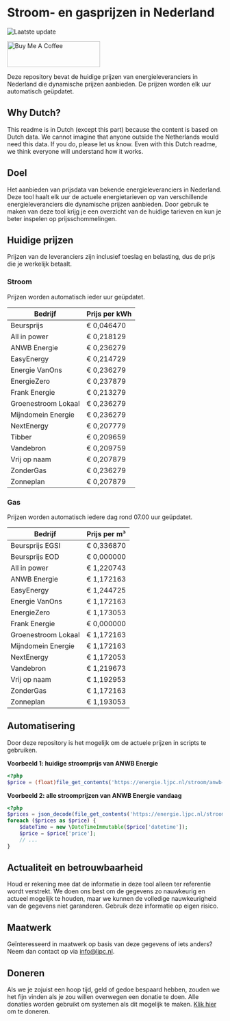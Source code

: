 # Stroom- en gasprijzen in Nederland

![Laatste update](https://img.shields.io/badge/laatste%20update-2024--06--22%2005%3A00%20CET-brightgreen)

<a href="https://www.buymeacoffee.com/Lars-" target="_blank"><img src="https://cdn.buymeacoffee.com/buttons/v2/default-orange.png" alt="Buy Me A Coffee" height="60" style="height: 60px !important;width: 217px !important;" ></a>

Deze repository bevat de huidige prijzen van energieleveranciers in Nederland die dynamische prijzen aanbieden. De prijzen worden elk uur automatisch geüpdatet.

## Why Dutch?

This readme is in Dutch (except this part) because the content is based on Dutch data. We cannot imagine that anyone outside the Netherlands would need this data. If you do, please let us know. Even with this Dutch readme, we think
everyone will understand how it works.

## Doel

Het aanbieden van prijsdata van bekende energieleveranciers in Nederland. Deze tool haalt elk uur de actuele energietarieven op van verschillende energieleveranciers die dynamische prijzen aanbieden. Door gebruik te maken van deze tool
krijg je een overzicht van de huidige tarieven en kun je beter inspelen op prijsschommelingen.

## Huidige prijzen

Prijzen van de leveranciers zijn inclusief toeslag en belasting, dus de prijs die je werkelijk betaalt.

### Stroom

Prijzen worden automatisch ieder uur geüpdatet.

 Bedrijf | Prijs per kWh 
---------|---------------
Beursprijs | € 0,046470
All in power | € 0,218129
ANWB Energie | € 0,236279
EasyEnergy | € 0,214729
Energie VanOns | € 0,236279
EnergieZero | € 0,237879
Frank Energie | € 0,213279
Groenestroom Lokaal | € 0,236279
Mijndomein Energie | € 0,236279
NextEnergy | € 0,207779
Tibber | € 0,209659
Vandebron | € 0,209759
Vrij op naam | € 0,207879
ZonderGas | € 0,236279
Zonneplan | € 0,207879


### Gas

Prijzen worden automatisch iedere dag rond 07.00 uur geüpdatet.

 Bedrijf | Prijs per m³ 
---------|--------------
Beursprijs EGSI | € 0,336870
Beursprijs EOD | € 0,000000
All in power | € 1,220743
ANWB Energie | € 1,172163
EasyEnergy | € 1,244725
Energie VanOns | € 1,172163
EnergieZero | € 1,173053
Frank Energie | € 0,000000
Groenestroom Lokaal | € 1,172163
Mijndomein Energie | € 1,172163
NextEnergy | € 1,172053
Vandebron | € 1,219673
Vrij op naam | € 1,192953
ZonderGas | € 1,172163
Zonneplan | € 1,193053


## Automatisering

Door deze repository is het mogelijk om de actuele prijzen in scripts te gebruiken.

**Voorbeeld 1: huidige stroomprijs van ANWB Energie**

```php
<?php
$price = (float)file_get_contents('https://energie.ljpc.nl/stroom/anwb-energie-nu.txt');

```

**Voorbeeld 2: alle stroomprijzen van ANWB Energie vandaag**

```php
<?php
$prices = json_decode(file_get_contents('https://energie.ljpc.nl/stroom/all-in-power-vandaag.json'),true);
foreach ($prices as $price) {
    $dateTime = new \DateTimeImmutable($price['datetime']);
    $price = $price['price'];
    // ...
}
```

## Actualiteit en betrouwbaarheid

Houd er rekening mee dat de informatie in deze tool alleen ter referentie wordt verstrekt. We doen ons best om de gegevens zo nauwkeurig en actueel mogelijk te houden, maar we kunnen de volledige nauwkeurigheid van de gegevens niet
garanderen. Gebruik deze informatie op eigen risico.

## Maatwerk

Geïnteresseerd in maatwerk op basis van deze gegevens of iets anders? Neem dan contact op
via [info@ljpc.nl](mailto:info@ljpc.nl?subject=Energie%20prijzen).

## Doneren

Als we je zojuist een hoop tijd, geld of gedoe bespaard hebben, zouden we het fijn vinden als je zou willen overwegen een
donatie te doen. Alle donaties worden gebruikt om systemen als dit mogelijk te
maken. [Klik hier](https://www.buymeacoffee.com/Lars-) om te doneren.
